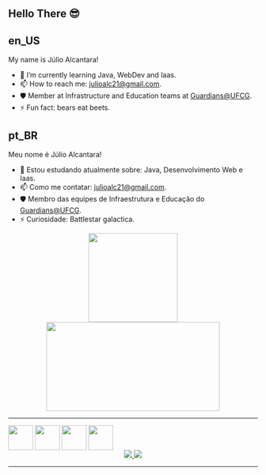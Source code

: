 ## Hello There 😎
<p align="center">
</p>

## en_US   

My name is Júlio Alcantara! 

- 🌱 I’m currently learning Java, WebDev and Iaas.
- 📫 How to reach me: julioalc21@gmail.com.
- 🛡️ Member at Infrastructure and Education teams at [Guardians@UFCG](https://github.com/Guardians-DSC).
- ⚡ Fun fact: bears eat beets.

## pt_BR 
Meu nome é Júlio Alcantara!

- 🌱 Estou estudando atualmente sobre: Java, Desenvolvimento Web e Iaas.
- 📫 Como me contatar: julioalc21@gmail.com.
- 🛡️ Membro das equipes de Infraestrutura e Educação do [Guardians@UFCG](https://github.com/Guardians-DSC).
- ⚡ Curiosidade: Battlestar galactica.



<div align="center">
  <a href="https://github.com/alcantarajulio">
  <img height="180em" src="https://github-readme-stats.vercel.app/api?username=alcantarajulio&show_icons=true&theme=tokyonight&include_all_commits=true&count_private=true"/>
  <img height="180em" width="350em" src="https://github-readme-stats.vercel.app/api/top-langs/?username=alcantarajulio&layout=compact&langs_count=7&theme=tokyonight"/>
</div>
 
 * * *
 <div align="center" style="display: inline-block">
   <img align="center" height="50" width="50" src="https://cdn.jsdelivr.net/gh/devicons/devicon/icons/python/python-original.svg" />
   <img align="center" height="50" width="50" src="https://cdn.jsdelivr.net/gh/devicons/devicon/icons/linux/linux-original.svg" />
   <img align="center" height="50" width="50" src="https://cdn.jsdelivr.net/gh/devicons/devicon/icons/java/java-original.svg" />
   <img align="center" height="50" width="50" src="https://cdn.jsdelivr.net/gh/devicons/devicon//icons/html5/html5-original.svg" />
  </div>
  
 <br>
 <div align="center">
  <a href="https://www.linkedin.com/in/j%C3%BAlio-alcantara-6b23451a0/"> <img src="https://img.shields.io/badge/LinkedIn-0077B5?style=for-the-badge&logo=linkedin&logoColor=white"</a>
  <a href="https://www.instagram.com/_j_ulio"> <img src="https://img.shields.io/badge/Instagram-E4405F?style=for-the-badge&logo=instagram&logoColor=white"</a>
</div>
    
* * *
<!-- ### Remember: As long as you're learning, you're not failing. -->
